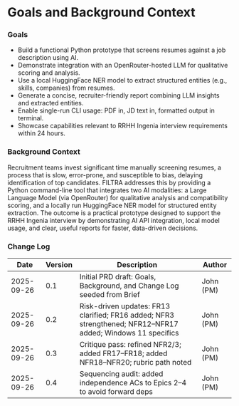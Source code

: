 # Goals and Background Context

### Goals
- Build a functional Python prototype that screens resumes against a job description using AI.
- Demonstrate integration with an OpenRouter-hosted LLM for qualitative scoring and analysis.
- Use a local HuggingFace NER model to extract structured entities (e.g., skills, companies) from resumes.
- Generate a concise, recruiter-friendly report combining LLM insights and extracted entities.
- Enable single-run CLI usage: PDF in, JD text in, formatted output in terminal.
- Showcase capabilities relevant to RRHH Ingenia interview requirements within 24 hours.

### Background Context
Recruitment teams invest significant time manually screening resumes, a process that is slow, error-prone, and susceptible to bias, delaying identification of top candidates. FILTRA addresses this by providing a Python command-line tool that integrates two AI modalities: a Large Language Model (via OpenRouter) for qualitative analysis and compatibility scoring, and a locally run HuggingFace NER model for structured entity extraction. The outcome is a practical prototype designed to support the RRHH Ingenia interview by demonstrating AI API integration, local model usage, and clear, useful reports for faster, data-driven decisions.

### Change Log
| Date       | Version | Description                                                           | Author     |
|------------|---------|------------------------------------------------------------------------|------------|
| 2025-09-26 | 0.1     | Initial PRD draft: Goals, Background, and Change Log seeded from Brief | John (PM)  |
| 2025-09-26 | 0.2     | Risk-driven updates: FR13 clarified; FR16 added; NFR3 strengthened; NFR12–NFR17 added; Windows 11 specifics | John (PM)  |
| 2025-09-26 | 0.3     | Critique pass: refined NFR2/3; added FR17–FR18; added NFR18–NFR20; rubric path noted | John (PM)  |
| 2025-09-26 | 0.4     | Sequencing audit: added independence ACs to Epics 2–4 to avoid forward deps | John (PM)  |
